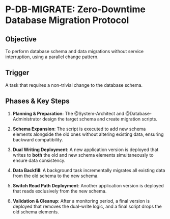 # P-DB-MIGRATE: Zero-Downtime Database Migration Protocol

## Objective
To perform database schema and data migrations without service interruption, using a parallel change pattern.

## Trigger
A task that requires a non-trivial change to the database schema.

## Phases & Key Steps

1. **Planning & Preparation**: The @System-Architect and @Database-Administrator design the target schema and create migration scripts.

2. **Schema Expansion**: The script is executed to add new schema elements alongside the old ones without altering existing data, ensuring backward compatibility.

3. **Dual Writing Deployment**: A new application version is deployed that writes to **both** the old and new schema elements simultaneously to ensure data consistency.

4. **Data Backfill**: A background task incrementally migrates all existing data from the old schema to the new schema.

5. **Switch Read Path Deployment**: Another application version is deployed that reads exclusively from the new schema.

6. **Validation & Cleanup**: After a monitoring period, a final version is deployed that removes the dual-write logic, and a final script drops the old schema elements.